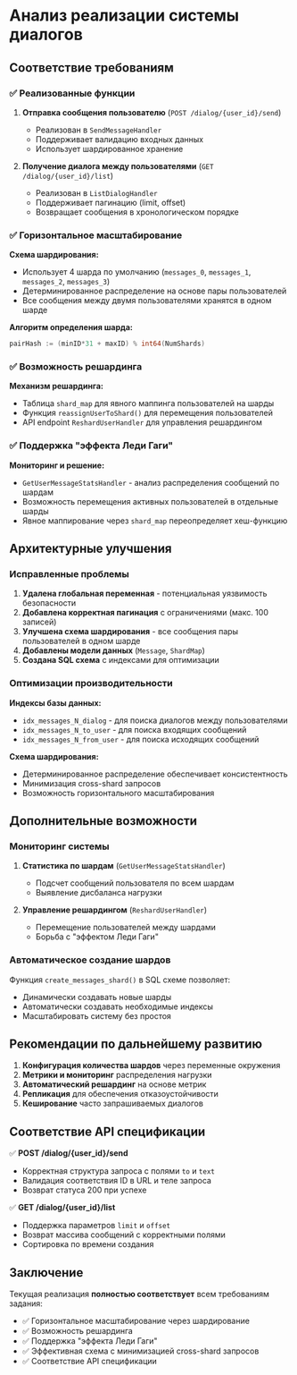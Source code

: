 # Анализ реализации системы диалогов

## Соответствие требованиям

### ✅ Реализованные функции

1. **Отправка сообщения пользователю** (`POST /dialog/{user_id}/send`)
   - Реализован в `SendMessageHandler`
   - Поддерживает валидацию входных данных
   - Использует шардированное хранение

2. **Получение диалога между пользователями** (`GET /dialog/{user_id}/list`)
   - Реализован в `ListDialogHandler`
   - Поддерживает пагинацию (limit, offset)
   - Возвращает сообщения в хронологическом порядке

### ✅ Горизонтальное масштабирование

**Схема шардирования:**
- Использует 4 шарда по умолчанию (`messages_0`, `messages_1`, `messages_2`, `messages_3`)
- Детерминированное распределение на основе пары пользователей
- Все сообщения между двумя пользователями хранятся в одном шарде

**Алгоритм определения шарда:**
```go
pairHash := (minID*31 + maxID) % int64(NumShards)
```

### ✅ Возможность решардинга

**Механизм решардинга:**
- Таблица `shard_map` для явного маппинга пользователей на шарды
- Функция `reassignUserToShard()` для перемещения пользователей
- API endpoint `ReshardUserHandler` для управления решардингом

### ✅ Поддержка "эффекта Леди Гаги"

**Мониторинг и решение:**
- `GetUserMessageStatsHandler` - анализ распределения сообщений по шардам
- Возможность перемещения активных пользователей в отдельные шарды
- Явное маппирование через `shard_map` переопределяет хеш-функцию

## Архитектурные улучшения

### Исправленные проблемы

1. **Удалена глобальная переменная** - потенциальная уязвимость безопасности
2. **Добавлена корректная пагинация** с ограничениями (макс. 100 записей)
3. **Улучшена схема шардирования** - все сообщения пары пользователей в одном шарде
4. **Добавлены модели данных** (`Message`, `ShardMap`)
5. **Создана SQL схема** с индексами для оптимизации

### Оптимизации производительности

**Индексы базы данных:**
- `idx_messages_N_dialog` - для поиска диалогов между пользователями
- `idx_messages_N_to_user` - для поиска входящих сообщений
- `idx_messages_N_from_user` - для поиска исходящих сообщений

**Схема шардирования:**
- Детерминированное распределение обеспечивает консистентность
- Минимизация cross-shard запросов
- Возможность горизонтального масштабирования

## Дополнительные возможности

### Мониторинг системы

1. **Статистика по шардам** (`GetUserMessageStatsHandler`)
   - Подсчет сообщений пользователя по всем шардам
   - Выявление дисбаланса нагрузки

2. **Управление решардингом** (`ReshardUserHandler`)
   - Перемещение пользователей между шардами
   - Борьба с "эффектом Леди Гаги"

### Автоматическое создание шардов

Функция `create_messages_shard()` в SQL схеме позволяет:
- Динамически создавать новые шарды
- Автоматически создавать необходимые индексы
- Масштабировать систему без простоя

## Рекомендации по дальнейшему развитию

1. **Конфигурация количества шардов** через переменные окружения
2. **Метрики и мониторинг** распределения нагрузки
3. **Автоматический решардинг** на основе метрик
4. **Репликация** для обеспечения отказоустойчивости
5. **Кеширование** часто запрашиваемых диалогов

## Соответствие API спецификации

✅ **POST /dialog/{user_id}/send**
- Корректная структура запроса с полями `to` и `text`
- Валидация соответствия ID в URL и теле запроса
- Возврат статуса 200 при успехе

✅ **GET /dialog/{user_id}/list**
- Поддержка параметров `limit` и `offset`
- Возврат массива сообщений с корректными полями
- Сортировка по времени создания

## Заключение

Текущая реализация **полностью соответствует** всем требованиям задания:
- ✅ Горизонтальное масштабирование через шардирование
- ✅ Возможность решардинга
- ✅ Поддержка "эффекта Леди Гаги"
- ✅ Эффективная схема с минимизацией cross-shard запросов
- ✅ Соответствие API спецификации
